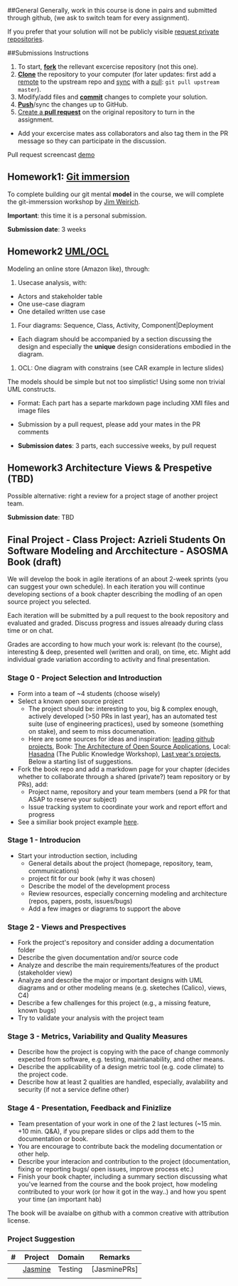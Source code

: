 ##General
Generally, work in this course is done in pairs and submitted through github, (we ask to switch team for every assignment).

If you prefer that your solution will not be publicly visible [request private repositories][private-repos].


##Submissions Instructions
1. To start, [**fork**][forking] the rellevant excercise repository (not this one).
1. [**Clone**][ref-clone] the repository to your computer (for later updates: first add a [remote][config-remote] to the upstream repo and [sync][sync-remote] with a [pull][ref-pull]:  ```git pull upstream master```).
1. Modify/add files and [**commit**][ref-commit] changes to complete your solution.
1. [**Push**][ref-push]/sync the changes up to GitHub.
1. [Create a **pull request**][pull-request] on the original repository to turn in the assignment.
  - Add your excercise mates ass collaborators and also tag them in the PR message so they can participate in the discussion.

Pull request screencast [demo](http://screencast-o-matic.com/watch/coe3IEeMDa)

## Homework1: [Git immersion](https://github.com/jce-il/git-immersion)
To complete building our git mental **model** in the course, we will complete the git-immerssion workshop by [Jim Weirich](https://github.com/jimweirich). 

**Important**: this time it is a personal submission.

**Submission date**: 3 weeks

## Homework2 [UML/OCL](https://github.com/jce-il/sw-modeling-2016b-uml)

Modeling an online store (Amazon like), through:

1. Usecase analysis, with: 
  - Actors and stakeholder table
  - One use-case diagram
  - One detailed written use case
1. Four diagrams: Sequence, Class, Activity, Component|Deployment
  - Each diagram should be accompanied by a section discussing the design and especially the **unique** design considerations embodied in the diagram.
1. OCL: One diagram with constrains (see CAR example in lecture slides)

The models should be simple but not too simplistic! Using some non trivial UML constructs.

- Format: Each part has a separte markdown page including XMI files and image files

- Submission by a pull request, please add your mates in the PR comments
- **Submission dates**: 3 parts, each successive weeks, by pull request

## Homework3 Architecture Views & Prespetive (TBD)    

Possible alternative: right a review for a project stage of another project team.

**Submission date**: TBD

## Final Project - Class Project: Azrieli Students On Software Modeling and Arcchitecture - ASOSMA Book (draft)

We will develop the book in agile iterations of an about 2-week sprints (you can suggest your own schedule). In each iteration you will continue developing sections of a book chapter describing the modling of an open source project you selected.

Each iteration will be submitted by a pull request to the book repository and evaluated and graded. Discuss progress and issues alreaady during class time or on chat.

Grades are according to how much your work is: relevant (to the course), interesting & deep, presented well (written and oral), on time, etc. Might add individual grade variation according to activity and final presentation.

### Stage 0 - Project Selection and Introduction
- Form into a team of ~4 students (choose wisely)
- Select a known open source project
  - The project should be: interesting to you, big & complex enough, actively developed (>50 PRs in last year), has an automated test suite (use of engineering practices), used by someone (something on stake), and seem to miss documenation.
  - Here are some sources for ideas and inspiration: [leading github projects](https://github.com/showcases), Book: [The Architecture of Open Source Applications](http://www.aosabook.org/en/index.html), Local: [Hasadna](http://www.hasadna.org.il/projects/) (The Public Knowledge Workshop), [Last year's projects][last-year-proejcts], Below a starting list of suggestions.
- Fork the book repo and add a markdown page for your chapter (decides whether to collaborate through a shared (private?) team repository or by PRs), add:
  - Project name, repository and your team members (send a PR for that ASAP to reserve your subject)
  - Issue tracking system to coordinate your work and report effort and progress
- See a similiar book project example [here][Desosa-book].

### Stage 1 - Introducion
- Start your  introduction section, including
  - General details about the project (homepage, repository, team, communications)
  - project fit for our book (why it was chosen)
  - Describe the model of the development process
  - Review resources, especially concerning modeling and architecture  (repos, papers, posts, issues/bugs)
  - Add a few images or diagrams to support the above

### Stage 2 - Views and Prespectives
- Fork the project's repository and consider adding a documentation folder
- Describe the given documentation and/or source code
- Analyze and describe the main requirements/features of the product (stakeholder view)
- Analyze and describe the major or important designs with UML diagrams and or other modeling means (e.g. sketeches (Calico), views, C4)
- Describe a few challenges for this project (e.g., a missing feature, known bugs)
- Try to validate your analysis with the project team

### Stage 3 - Metrics, Variability and Quality Measures
- Describe how the project is copying with the pace of change commonly expected from software, e.g. testing, maintianability, and other means.
- Describe the applicability of a design metric tool (e.g. code climate) to the project code.
- Describe how at least 2 qualities are handled, especially, avalability and security (if not a service define other)

### Stage 4 - Presentation, Feedback and Finizlize
- Team presentation of your work in one of the 2 last lectures (~15 min. +10 min. Q&A), if you prepare slides or clips add them to the documentation or book.
- You are encourage to contribute back the modeling documentation or other help.
- Describe your interacion and contribution to the project (documentation, fixing or reporting bugs/ open issues, improve process etc.)
- Finish your book chapter, including a summary section discussing what you've learned from the course and the book project, how modeling contributed to your work (or how it got in the way..) and how you spent your time (an important hab)

The book will be avaialbe on github with a common creative with attribution license.

### Project Suggestion
| # | Project | Domain  | Remarks|
|---|---------|---------|--------|
|   | [Jasmine] | Testing | [JasminePRs] | 
|   | | | | |


<!-- Links -->
[private-repos]: /guide/private_repos
[help-add-to-team]: https://help.github.com/articles/adding-organization-members-to-a-team
[forking]: https://guides.github.com/activities/forking/
[ref-clone]: http://gitref.org/creating/#clone
[ref-commit]: http://gitref.org/basic/#commit
[ref-push]: http://gitref.org/remotes/#push
[ref-pull]: http://gitref.org/remotes/#pull
[pull-request]: https://help.github.com/articles/creating-a-pull-request
[config-remote]: https://help.github.com/articles/configuring-a-remote-for-a-fork/
[sync-remote]: https://help.github.com/articles/syncing-a-fork/

[Desosa-book]: http://delftswa.github.io/
[last-year-proejcts]: https://github.com/jce-il/sw-modeling-class/blob/master/Projects.md
[Jasmine]: http://jasmine.github.io/
[Jasmine-PRs]: https://github.com/jasmine/jasmine/pulls?utf8=%E2%9C%93&q=is%3Apr+created%3A%3E2015-04-01+